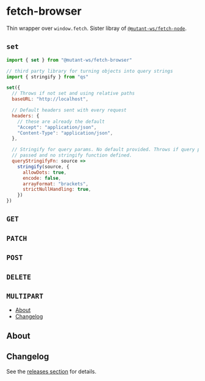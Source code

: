 <!-- markdownlint-disable line-length -->

# fetch-browser

Thin wrapper over `window.fetch`. Sister libray of [`@mutant-ws/fetch-node`](https://github.com/mutant-ws/fetch-node).

## `set`

```javascript
import { set } from "@mutant-ws/fetch-browser"

// third party library for turning objects into query strings
import { stringify } from "qs"

set({
  // Throws if not set and using relative paths
  baseURL: "http://localhost",

  // Default headers sent with every request
  headers: {
    // these are already the default
    "Accept": "application/json",
    "Content-Type": "application/json",
  },

  // Stringify for query params. No default provided. Throws if query params 
  // passed and no stringify function defined.
  queryStringifyFn: source =>
    stringify(source, {
      allowDots: true,
      encode: false,
      arrayFormat: "brackets",
      strictNullHandling: true,
    })
})

```

## `GET`

## `PATCH`

## `POST`

## `DELETE`

## `MULTIPART`

<!-- vim-markdown-toc GFM -->

* [About](#about)
* [Changelog](#changelog)

<!-- vim-markdown-toc -->

## About

## Changelog

See the [releases section](https://github.com/mutant-ws/fetch-browser/releases) for details.
